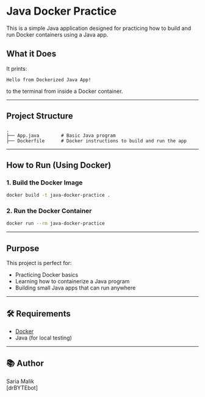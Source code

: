# Java Docker Practice

This is a simple Java application designed for practicing how to build and run Docker containers using a Java app.

##  What it Does

It prints:

```
Hello from Dockerized Java App!
```

to the terminal from inside a Docker container.

---

##  Project Structure

```
.
├── App.java        # Basic Java program
├── Dockerfile      # Docker instructions to build and run the app
```

---

##  How to Run (Using Docker)

### 1. Build the Docker Image

```bash
docker build -t java-docker-practice .
```

### 2. Run the Docker Container

```bash
docker run --rm java-docker-practice
```

---

##  Purpose

This project is perfect for:
- Practicing Docker basics
- Learning how to containerize a Java program
- Building small Java apps that can run anywhere

---

## 🛠️ Requirements

- [Docker](https://www.docker.com/)
- Java (for local testing)

---

## 📚 Author

Saria Malik  
[drBYTEbot]
